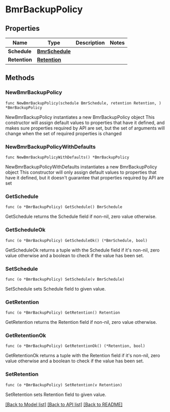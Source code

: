 # BmrBackupPolicy

## Properties

Name | Type | Description | Notes
------------ | ------------- | ------------- | -------------
**Schedule** | [**BmrSchedule**](BmrSchedule.md) |  | 
**Retention** | [**Retention**](Retention.md) |  | 

## Methods

### NewBmrBackupPolicy

`func NewBmrBackupPolicy(schedule BmrSchedule, retention Retention, ) *BmrBackupPolicy`

NewBmrBackupPolicy instantiates a new BmrBackupPolicy object
This constructor will assign default values to properties that have it defined,
and makes sure properties required by API are set, but the set of arguments
will change when the set of required properties is changed

### NewBmrBackupPolicyWithDefaults

`func NewBmrBackupPolicyWithDefaults() *BmrBackupPolicy`

NewBmrBackupPolicyWithDefaults instantiates a new BmrBackupPolicy object
This constructor will only assign default values to properties that have it defined,
but it doesn't guarantee that properties required by API are set

### GetSchedule

`func (o *BmrBackupPolicy) GetSchedule() BmrSchedule`

GetSchedule returns the Schedule field if non-nil, zero value otherwise.

### GetScheduleOk

`func (o *BmrBackupPolicy) GetScheduleOk() (*BmrSchedule, bool)`

GetScheduleOk returns a tuple with the Schedule field if it's non-nil, zero value otherwise
and a boolean to check if the value has been set.

### SetSchedule

`func (o *BmrBackupPolicy) SetSchedule(v BmrSchedule)`

SetSchedule sets Schedule field to given value.


### GetRetention

`func (o *BmrBackupPolicy) GetRetention() Retention`

GetRetention returns the Retention field if non-nil, zero value otherwise.

### GetRetentionOk

`func (o *BmrBackupPolicy) GetRetentionOk() (*Retention, bool)`

GetRetentionOk returns a tuple with the Retention field if it's non-nil, zero value otherwise
and a boolean to check if the value has been set.

### SetRetention

`func (o *BmrBackupPolicy) SetRetention(v Retention)`

SetRetention sets Retention field to given value.



[[Back to Model list]](../README.md#documentation-for-models) [[Back to API list]](../README.md#documentation-for-api-endpoints) [[Back to README]](../README.md)


